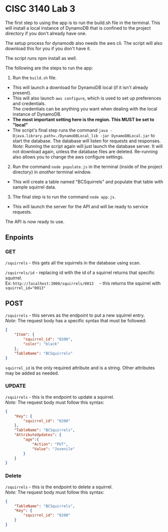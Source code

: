 # CISC 3140 Lab 3
The first step to using the app is to run the build.sh file in the terminal. This will install a local instance of DynamoDB that is confined to the project directory if you don't already have one. 

The setup process for dynamodb also needs the aws cli. The script will also download this for you if you don't have it.

The script runs npm install as well.

The following are the steps to run the app: 

1. Run the ``` build.sh ``` file. </br> 
- This will launch a download for DynamoDB local (if it isn't already present). </br>
- This will also launch ```aws configure```,  which is used to set up preferences and credentials.</br>
The credentials can be anything you want when dealing with the local instance of DynamoDB. </br>
- **The most important setting here is the region. This MUST be set to "local"**
- The script's final step runs the command ``` java -Djava.library.path=./DynamoDBLocal_lib -jar DynamoDBLocal.jar ``` to start the database. The database will listen for requests and responses. </br>
_Note:_ Running the script again will just launch the database server. It will not download again, unless the database files are deleted. Re-running also allows you to change the aws configure settings.

2. Run the command ``` node populate.js ``` in the terminal (inside of the project directory) in _another_ terminal window. </br>
- This will create a table named "BCSquirrels" and populate that table with sample squirrel data. 

3. The final step is to run the command ``` node app.js ```. </br>
- This will launch the server for the API and will be ready to service requests. 

The API is now ready to use.

## Enpoints 

### GET
```/squirrels``` - this gets all the squirrels in the database using scan. 

```/squirrels/id``` - replacing id with the id of a squirrel returns that specific squirrel. </br>
Ex: ```http://localhost:3000/squirrels/0013  ``` - this returns the squirrel with ```squirrel_id="0013"```

## POST
```/squirrels``` - this serves as the endpoint to put a new squirrel entry. </br>
_Note_: The request body has a specific syntax that must be followed:

``` json
{
    "Item": {
        "squirrel_id": "0200",
        "color": "black"
    },
    "TableName": "BCSquirrels"
}
```
```squirrel_id``` is the only required attribute and is a string. Other attributes may be added as needed.

### UPDATE
```/squirrels``` - this is the endpoint to update a squirrel. </br>
_Note:_ The request body must follow this syntax:

```json
{
    "Key": {
        "squirrel_id": "0200"
    },
    "TableName": "BCSquirrels",
    "AttributeUpdates": {
        "age":{
            "Action": "PUT",
            "Value": "Juvenile"
        }
    }
}
```

### Delete
```/squirrels``` - this is the endpoint to delete a squirrel. </br>
_Note:_ The request body must follow this syntax:

```json
{
    "TableName": "BCSquirrels",
    "Key": {
        "squirrel_id": "0200"
    }
}
```
